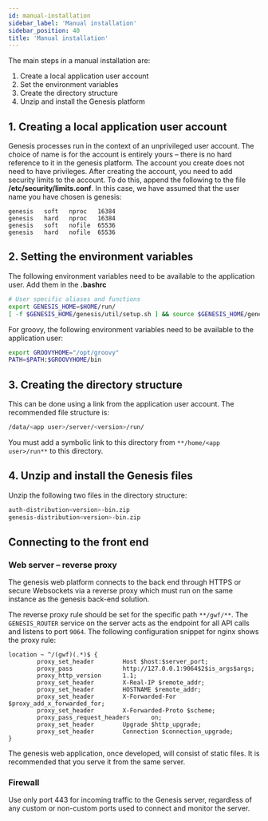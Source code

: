 ```yaml
---
id: manual-installation
sidebar_label: 'Manual installation'
sidebar_position: 40
title: 'Manual installation'
---
```


The main steps in a manual installation are:
1.	Create a local application user account
2.	Set the environment variables
3.	Create the directory structure
4.	Unzip and install the Genesis platform


## 1. Creating a local application user account
Genesis processes run in the context of an unprivileged user account. The choice of name is for the account is entirely yours – there is no hard reference to it in the genesis platform. The account you create does not need to have privileges.
After creating the account, you need to add security limits to the account. To do this, append the following to the file **/etc/security/limits.conf**. In this case, we have assumed that the user name you have chosen is genesis:

```
genesis   soft   nproc   16384
genesis   hard   nproc   16384
genesis   soft   nofile  65536
genesis   hard   nofile  65536
```

## 2. Setting the environment variables
The following environment variables need to be available to the application user. Add them in the **.bashrc** 

```bash
# User specific aliases and functions
export GENESIS_HOME=$HOME/run/
[ -f $GENESIS_HOME/genesis/util/setup.sh ] && source $GENESIS_HOME/genesis/util/setup.sh
```

For groovy, the following environment variables need to be available to the application user:

```bash
export GROOVYHOME="/opt/groovy"
PATH=$PATH:$GROOVYHOME/bin
```

## 3. Creating the directory structure
This can be done using a link from the application user account.
The recommended file structure is:

```bash
/data/<app user>/server/<version>/run/
```

You must add a symbolic link to this directory from `**/home/<app user>/run**` to this directory.
    
## 4. Unzip and install the Genesis files
Unzip the following two files in the directory structure:
```bash
auth-distribution<version>-bin.zip
genesis-distribution<version>-bin.zip
```


## Connecting to the front end
### Web server – reverse proxy
The genesis web platform connects to the back end through HTTPS or secure Websockets via a reverse proxy which must run on the same instance as the genesis back-end solution.

The reverse proxy rule should be set for the specific path  `**/gwf/**`. The `GENESIS_ROUTER` service on the server acts as the endpoint for all API calls and listens to port `9064`. The following configuration snippet for nginx shows the proxy rule:

```
location ~ ^/(gwf)(.*)$ {
        proxy_set_header        Host $host:$server_port;
        proxy_pass              http://127.0.0.1:9064$2$is_args$args;
        proxy_http_version      1.1;
        proxy_set_header        X-Real-IP $remote_addr;
        proxy_set_header        HOSTNAME $remote_addr;
        proxy_set_header        X-Forwarded-For $proxy_add_x_forwarded_for;
        proxy_set_header        X-Forwarded-Proto $scheme;
        proxy_pass_request_headers      on;
        proxy_set_header        Upgrade $http_upgrade;
        proxy_set_header        Connection $connection_upgrade;
}
```

The genesis web application, once developed, will consist of static files. It is recommended that you serve it from the same server.
    
### Firewall
Use only port 443 for incoming traffic to the Genesis server, regardless of any custom or non-custom ports used to connect and monitor the server.
